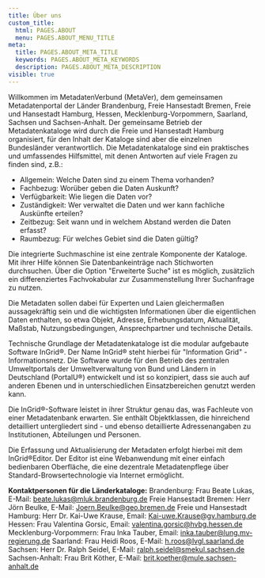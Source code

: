 ```yaml
---
title: Über uns
custom_title:
  html: PAGES.ABOUT
  menu: PAGES.ABOUT_MENU_TITLE
meta:
  title: PAGES.ABOUT_META_TITLE
  keywords: PAGES.ABOUT_META_KEYWORDS
  description: PAGES.ABOUT_META_DESCRIPTION
visible: true
---
```


Willkommen im MetadatenVerbund (MetaVer), dem gemeinsamen Metadatenportal der Länder Brandenburg, Freie Hansestadt Bremen, Freie und Hansestadt Hamburg, Hessen, Mecklenburg-Vorpommern, Saarland, Sachsen und Sachsen-Anhalt. Der gemeinsame Betrieb der Metadatenkataloge wird durch die Freie und Hansestadt Hamburg organisiert, für den Inhalt der Kataloge sind aber die einzelnen Bundesländer verantwortlich. Die Metadatenkataloge sind ein praktisches und umfassendes Hilfsmittel, mit denen Antworten auf viele Fragen zu finden sind, z.B.:

* Allgemein: Welche Daten sind zu einem Thema vorhanden?
* Fachbezug: Worüber geben die Daten Auskunft?
* Verfügbarkeit: Wie liegen die Daten vor?
* Zuständigkeit: Wer verwaltet die Daten und wer kann fachliche Auskünfte erteilen?
* Zeitbezug: Seit wann und in welchem Abstand werden die Daten erfasst?
* Raumbezug: Für welches Gebiet sind die Daten gültig?

Die integrierte Suchmaschine ist eine zentrale Komponente der Kataloge. Mit ihrer Hilfe können Sie Datenbankeinträge nach Stichworten durchsuchen. Über die Option "Erweiterte Suche" ist es möglich, zusätzlich ein differenziertes Fachvokabular zur Zusammenstellung Ihrer Suchanfrage zu nutzen.

Die Metadaten sollen dabei für Experten und Laien gleichermaßen aussagekräftig sein und die wichtigsten Informationen über die eigentlichen Daten enthalten, so etwa Objekt, Adresse, Erhebungsdatum, Aktualität, Maßstab, Nutzungsbedingungen, Ansprechpartner und technische Details.

Technische Grundlage der Metadatenkataloge ist die modular aufgebaute Software InGrid®. Der Name InGrid® steht hierbei für "Information Grid" - Informationsnetz. Die Software wurde für den Betrieb des zentralen Umweltportals der Umweltverwaltung von Bund und Ländern in Deutschland (PortalU®) entwickelt und ist so konzipiert, dass sie auch auf anderen Ebenen und in unterschiedlichen Einsatzbereichen genutzt werden kann.

Die InGrid®-Software leistet in ihrer Struktur genau das, was Fachleute von einer Metadatenbank erwarten. Sie enthält Objektklassen, die hinreichend detailliert untergliedert sind - und ebenso detaillierte Adressenangaben zu Institutionen, Abteilungen und Personen.

Die Erfassung und Aktualisierung der Metadaten erfolgt hierbei mit dem InGrid®Editor. Der Editor ist eine Webanwendung mit einer einfach bedienbaren Oberfläche, die eine dezentrale Metadatenpflege über Standard-Browsertechnologie via Internet ermöglicht.

**Kontaktpersonen für die Länderkataloge:**
Brandenburg: Frau Beate Lukas, E-Mail: [beate.lukas@mluk.brandenburg.de](mailto:beate.lukas@mluk.brandenburg.de)
Freie Hansestadt Bremen: Herr Jörn Beulke, E-Mail: [Joern.Beulke@geo.bremen.de](mailto:Joern.Beulke@geo.bremen.de)
Freie und Hansestadt Hamburg: Herr Dr. Kai-Uwe Krause, Email: [Kai-uwe.Krause@gv.hamburg.de](mailto:Kai-uwe.Krause@gv.hamburg.de)
Hessen: Frau Valentina Gorsic, Email: [valentina.gorsic@hvbg.hessen.de](mailto:valentina.gorsic@hvbg.hessen.de)
Mecklenburg-Vorpommern: Frau Inka Tauber, Email: [inka.tauber@lung.mv-regierung.de](mailto:inka.tauber@lung.mv-regierung.de)
Saarland: Frau Heidi Roos, E-Mail: [h.roos@lvgl.saarland.de](mailto:h.roos@lvgl.saarland.de)
Sachsen: Herr Dr. Ralph Seidel, E-Mail: [ralph.seidel@smekul.sachsen.de](mailto:ralph.seidel@smekul.sachsen.de)
Sachsen-Anhalt: Frau Brit Köther, E-Mail: [brit.koether@mule.sachsen-anhalt.de](mailto:brit.koether@mule.sachsen-anhalt.de)